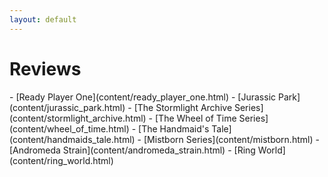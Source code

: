 ```yaml
---
layout: default
---
```

<div class="jumbotron shadow large text-white bg-primary mb-3 container text-center" markdown="1">
<h1>Reviews</h1>
- [<span markdown="1" class="text-white">Ready Player One</span>](content/ready_player_one.html)
- [<span markdown="1" class="text-white">Jurassic Park</span>](content/jurassic_park.html)
- [<span markdown="1" class="text-white">The Stormlight Archive Series</span>](content/stormlight_archive.html)
- [<span markdown="1" class="text-white">The Wheel of Time Series</span>](content/wheel_of_time.html)
- [<span markdown="1" class="text-white">The Handmaid's Tale</span>](content/handmaids_tale.html)
- [<span markdown="1" class="text-white">Mistborn Series</span>](content/mistborn.html)
- [<span markdown="1" class="text-white">Andromeda Strain</span>](content/andromeda_strain.html)
- [<span markdown="1" class="text-white">Ring World</span>](content/ring_world.html)
</div>
